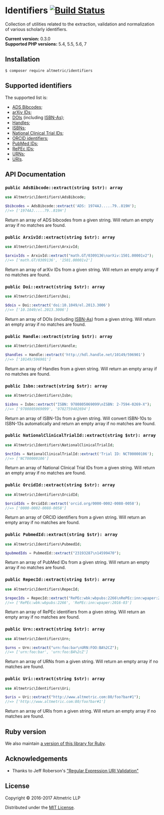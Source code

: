 # Identifiers [![Build Status](https://travis-ci.org/altmetric/php-identifiers.svg?branch=master)](https://travis-ci.org/altmetric/php-identifiers)

Collection of utilities related to the extraction, validation and normalization
of various scholarly identifiers.

**Current version:** 0.3.0  
**Supported PHP versions:** 5.4, 5.5, 5.6, 7

## Installation

```shell
$ composer require altmetric/identifiers
```

## Supported identifiers

The supported list is:

* [ADS Bibcodes](http://adsdoc.harvard.edu/abs_doc/help_pages/bibcodes.html);
* [arXiv IDs](https://arxiv.org/help/arxiv_identifier);
* [DOIs](https://www.doi.org/) (including [ISBN-As](https://www.doi.org/factsheets/ISBN-A.html));
* [Handles](https://en.wikipedia.org/wiki/Handle_System);
* [ISBNs](https://en.wikipedia.org/wiki/International_Standard_Book_Number);
* [National Clinical Trial IDs](https://clinicaltrials.gov/);
* [ORCID identifiers](http://orcid.org/);
* [PubMed IDs](http://www.ncbi.nlm.nih.gov/pubmed);
* [RePEc IDs](https://en.wikipedia.org/wiki/Research_Papers_in_Economics);
* [URNs](https://en.wikipedia.org/wiki/Uniform_Resource_Name);
* [URIs](https://en.wikipedia.org/wiki/Uniform_Resource_Identifier).

## API Documentation

### `public AdsBibcode::extract(string $str): array`

```php
use Altmetric\Identifiers\AdsBibcode;

$bibcodes = AdsBibcode::extract('ADS: 1974AJ.....79..819H');
//=> ['1974AJ.....79..819H']
```

Return an array of ADS bibcodes from a given string. Will return an empty array if no matches are found.

### `public ArxivId::extract(string $str): array`

```php
use Altmetric\Identifiers\ArxivId;

$arxivIds = ArxivId::extract("math.GT/0309136\narXiv:1501.00001v2");
//=> ['math.GT/0309136', '1501.00001v2']
```

Return an array of arXiv IDs from a given string. Will return an empty array if no matches are found.

### `public Doi::extract(string $str): array`

```php
use Altmetric\Identifiers\Doi;

$dois = Doi::extract('doi:10.1049/el.2013.3006')
//=> ['10.1049/el.2013.3006']
```

Return an array of DOIs (including [ISBN-As](https://www.doi.org/factsheets/ISBN-A.html)) from a given string. Will return an empty array if no matches are found.

### `public Handle::extract(string $str): array`

```php
use Altmetric\Identifiers\Handle;

$handles = Handle::extract('http://hdl.handle.net/10149/596901')
//=> ['10149/596901']
```

Return an array of Handles from a given string. Will return an empty array if no matches are found.

### `public Isbn::extract(string $str): array`

```php
use Altmetric\Identifiers\Isbn;

$isbns = Isbn::extract("ISBN: 9780805069099\nISBN: 2-7594-0269-X");
//=> ['9780805069099', '9782759402694']
```

Return an array of ISBN-13s from a given string. Will convert ISBN-10s to ISBN-13s automatically and return an empty array if no matches are found.

### `public NationalClinicalTrialId::extract(string $str): array`

```php
use Altmetric\Identifiers\NationalClinicalTrialId;

$nctIds = NationalClinicalTrialId::extract('Trial ID: NCT00000106');
//=> ['NCT00000106']
```

Return an array of National Clinical Trial IDs from a given string. Will return an empty array if no matches are found.

### `public OrcidId::extract(string $str): array`

```php
use Altmetric\Identifiers\OrcidId;

$orcidIds = OrcidId::extract('orcid.org/0000-0002-0088-0058');
//=> ['0000-0002-0088-0058']
```

Return an array of ORCID identifiers from a given string. Will return an empty array if no matches are found.

### `public PubmedId::extract(string $str): array`

```php
use Altmetric\Identifiers\PubmedId;

$pubmedIds = PubmedId::extract("23193287\n14599470");
```

Return an array of PubMed IDs from a given string. Will return an empty array if no matches are found.

### `public RepecId::extract(string $str): array`

```php
use Altmetric\Identifiers\RepecId;

$repecIds = RepecId::extract("RePEc:wbk:wbpubs:2266\nRePEc:inn:wpaper:2016-03");
//=> ['RePEc:wbk:wbpubs:2266', 'RePEc:inn:wpaper:2016-03']
```

Return an array of RePEc identifiers from a given string. Will return an empty array if no matches are found.

### `public Urn::extract(string $str): array`

```php
use Altmetric\Identifiers\Urn;

$urns = Urn::extract("urn:foo:bar\nURN:FOO:BA%2CZ");
//=> ['urn:foo:bar', 'urn:foo:BA%2cZ']
```

Return an array of URNs from a given string. Will return an empty array if no matches are found.

### `public Uri::extract(string $str): array`

```php
use Altmetric\Identifiers\Uri;

$uris = Uri::extract("http://www.altmetric.com:80/foo?bar#1");
//=> ['http://www.altmetric.com:80/foo?bar#1']
```

Return an array of URIs from a given string. Will return an empty array if no matches are found.

## Ruby version

We also maintain [a version of this library for Ruby](https://github.com/altmetric/identifiers).

## Acknowledgements

* Thanks to Jeff Roberson's ["Regular Expression URI Validation"](http://jmrware.com/articles/2009/uri_regexp/URI_regex.html)

## License

Copyright © 2016-2017 Altmetric LLP

Distributed under the [MIT License](http://opensource.org/licenses/MIT).
